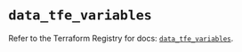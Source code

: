 # `data_tfe_variables`

Refer to the Terraform Registry for docs: [`data_tfe_variables`](https://registry.terraform.io/providers/hashicorp/tfe/0.65.2/docs/data-sources/variables).
